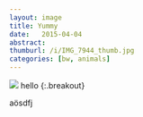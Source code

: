 ```yaml
---
layout: image
title: Yummy
date:   2015-04-04
abstract: 
thumburl: /i/IMG_7944_thumb.jpg
categories: [bw, animals]
---
```

![]({{site.url}}/i/IMG_7944.jpg)
hello
{:.breakout}

aösdfj 

